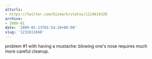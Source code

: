 ```yaml
---
alturls:
- https://twitter.com/bismark/status/1114614328
archive:
- 2009-01
date: '2009-01-13T01:54:28+00:00'
slug: '1231811668'
---
```


problem #1 with having a mustache: blowing one's nose requires much more careful cleanup.

